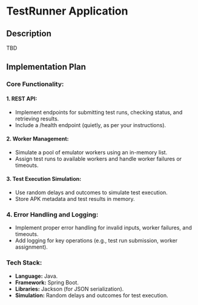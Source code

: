 # TestRunner Application

## Description

TBD

## Implementation Plan
### Core Functionality:
#### 1. REST API:
- Implement endpoints for submitting test runs, checking status, and retrieving results.
- Include a /health endpoint (quietly, as per your instructions).

#### 2. Worker Management:
- Simulate a pool of emulator workers using an in-memory list.
- Assign test runs to available workers and handle worker failures or timeouts.

#### 3. Test Execution Simulation:
- Use random delays and outcomes to simulate test execution. 
- Store APK metadata and test results in memory.

### 4. Error Handling and Logging:
- Implement proper error handling for invalid inputs, worker failures, and timeouts.
- Add logging for key operations (e.g., test run submission, worker assignment).

### Tech Stack:
- **Language:** Java.
- **Framework:** Spring Boot.
- **Libraries:** Jackson (for JSON serialization).
- **Simulation:** Random delays and outcomes for test execution.